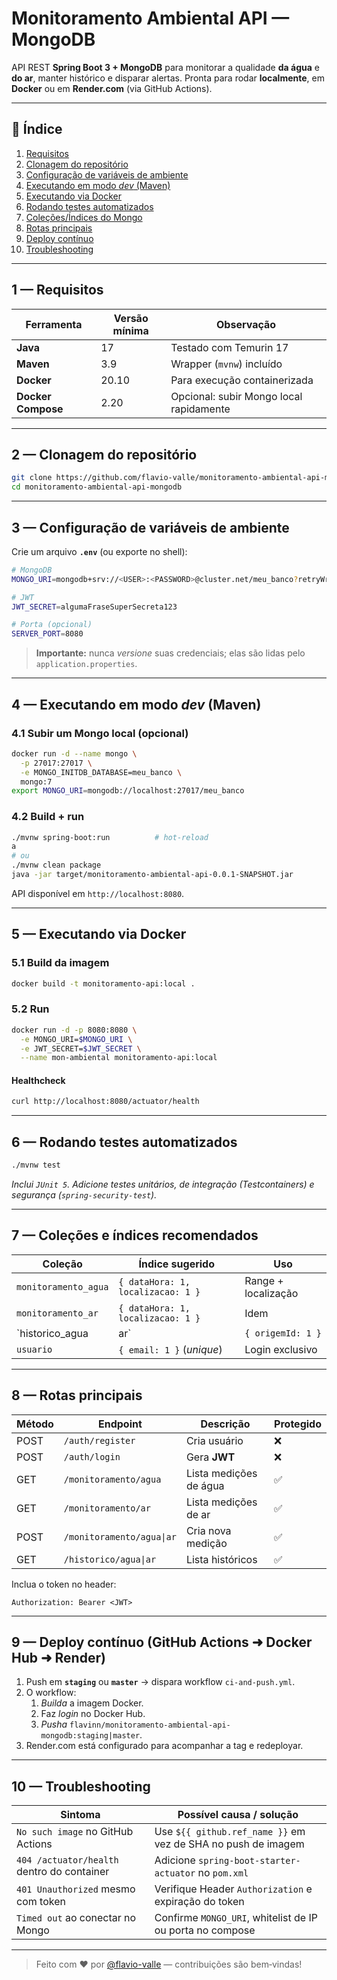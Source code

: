 # Monitoramento Ambiental API — MongoDB

API REST **Spring Boot 3 + MongoDB** para monitorar a qualidade **da água** e **do ar**, manter histórico e disparar alertas.
Pronta para rodar **localmente**, em **Docker** ou em **Render.com** (via GitHub Actions).

---

## 📑 Índice
1. [Requisitos](#requisitos)  
2. [Clonagem do repositório](#clonagem)  
3. [Configuração de variáveis de ambiente](#variáveis)  
4. [Executando em modo _dev_ (Maven)](#exec-maven)  
5. [Executando via Docker](#exec-docker)  
6. [Rodando testes automatizados](#testes)  
7. [Coleções/Índices do Mongo](#mongo)  
8. [Rotas principais](#rotas)  
9. [Deploy contínuo](#cicd)  
10. [Troubleshooting](#troubleshooting)

---

<a name="requisitos"></a>
## 1 — Requisitos

| Ferramenta         | Versão mínima | Observação                                |
|--------------------|---------------|-------------------------------------------|
| **Java**           | 17            | Testado com Temurin 17                    |
| **Maven**          | 3.9           | Wrapper (`mvnw`) incluído                 |
| **Docker**         | 20.10         | Para execução containerizada              |
| **Docker Compose** | 2.20          | Opcional: subir Mongo local rapidamente   |

---

<a name="clonagem"></a>
## 2 — Clonagem do repositório

```bash
git clone https://github.com/flavio-valle/monitoramento-ambiental-api-mongodb.git
cd monitoramento-ambiental-api-mongodb
```

---

<a name="variáveis"></a>
## 3 — Configuração de variáveis de ambiente

Crie um arquivo **`.env`** (ou exporte no shell):

```bash
# MongoDB
MONGO_URI=mongodb+srv://<USER>:<PASSWORD>@cluster.net/meu_banco?retryWrites=true&w=majority

# JWT
JWT_SECRET=algumaFraseSuperSecreta123

# Porta (opcional)
SERVER_PORT=8080
```

> **Importante:** nunca _versione_ suas credenciais; elas são lidas pelo `application.properties`.

---

<a name="exec-maven"></a>
## 4 — Executando em modo _dev_ (Maven)

### 4.1 Subir um Mongo local (opcional)

```bash
docker run -d --name mongo \
  -p 27017:27017 \
  -e MONGO_INITDB_DATABASE=meu_banco \
  mongo:7
export MONGO_URI=mongodb://localhost:27017/meu_banco
```

### 4.2 Build + run

```bash
./mvnw spring-boot:run          # hot‑reload
a
# ou
./mvnw clean package
java -jar target/monitoramento-ambiental-api-0.0.1-SNAPSHOT.jar
```

API disponível em `http://localhost:8080`.

---

<a name="exec-docker"></a>
## 5 — Executando via Docker

### 5.1 Build da imagem

```bash
docker build -t monitoramento-api:local .
```

### 5.2 Run

```bash
docker run -d -p 8080:8080 \
  -e MONGO_URI=$MONGO_URI \
  -e JWT_SECRET=$JWT_SECRET \
  --name mon-ambiental monitoramento-api:local
```

#### Healthcheck

```bash
curl http://localhost:8080/actuator/health
```

---

<a name="testes"></a>
## 6 — Rodando testes automatizados

```bash
./mvnw test
```

*Inclui `JUnit 5`. Adicione testes unitários, de integração (Testcontainers) e segurança (`spring-security-test`).*

---

<a name="mongo"></a>
## 7 — Coleções e índices recomendados

| Coleção              | Índice sugerido                   | Uso                              |
|----------------------|-----------------------------------|----------------------------------|
| `monitoramento_agua` | `{ dataHora: 1, localizacao: 1 }` | Range + localização              |
| `monitoramento_ar`   | `{ dataHora: 1, localizacao: 1 }` | Idem                             |
| `historico_agua|ar`  | `{ origemId: 1 }`                 | Relacionar medição original      |
| `usuario`            | `{ email: 1 }` (_unique_)         | Login exclusivo                  |

---

<a name="rotas"></a>
## 8 — Rotas principais

| Método | Endpoint                     | Descrição              | Protegido |
|--------|------------------------------|------------------------|-----------|
| POST   | `/auth/register`             | Cria usuário           | ❌        |
| POST   | `/auth/login`                | Gera **JWT**           | ❌        |
| GET    | `/monitoramento/agua`        | Lista medições de água | ✅        |
| GET    | `/monitoramento/ar`          | Lista medições de ar   | ✅        |
| POST   | `/monitoramento/agua\|ar`    | Cria nova medição      | ✅        |
| GET    | `/historico/agua\|ar`        | Lista históricos       | ✅        |

Inclua o token no header:

```
Authorization: Bearer <JWT>
```

---

<a name="cicd"></a>
## 9 — Deploy contínuo (GitHub Actions ➜ Docker Hub ➜ Render)

1. Push em **`staging`** ou **`master`** → dispara workflow `ci-and-push.yml`.
2. O workflow:
   1. _Builda_ a imagem Docker.
   2. Faz _login_ no Docker Hub.
   3. _Pusha_ `flavinn/monitoramento-ambiental-api-mongodb:staging|master`.
3. Render.com está configurado para acompanhar a tag e redeployar.

---

<a name="troubleshooting"></a>
## 10 — Troubleshooting

| Sintoma                                            | Possível causa / solução                                         |
|----------------------------------------------------|------------------------------------------------------------------|
| `No such image` no GitHub Actions                  | Use `${{ github.ref_name }}` em vez de SHA no push de imagem     |
| `404 /actuator/health` dentro do container         | Adicione `spring-boot-starter-actuator` no `pom.xml`             |
| `401 Unauthorized` mesmo com token                 | Verifique Header `Authorization` e expiração do token            |
| `Timed out` ao conectar no Mongo                   | Confirme `MONGO_URI`, whitelist de IP ou porta no compose        |

---

> Feito com ♥ por [@flavio-valle](https://github.com/flavio-valle) — contribuições são bem‑vindas!


